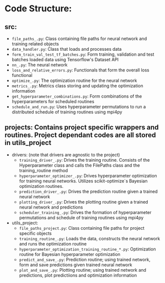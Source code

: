 # Code Structure:

## src:
* `file_paths_.py`:                     Class containing file paths for neural
                                        network and training related objects
* `data_handler.py`:                    Class that loads and processes data
* `form_train_val_test_tf_batches.py`:  Form training, validation and test batches
                                        loaded data using Tensorflow's Dataset
                                        API
* `nn_.py`:                             The neural network
* `loss_and_relative_errors.py`:        Functionals that form the overall loss
                                        functional
* `optimize_.py`:                       The optimization routine for the neural network
* `metrics_.py`:                        Metrics class storing and updating the optimization information
* `get_hyperparameter_combinations.py`: Form combinations of the hyperparameters
                                        for scheduled routines
* `schedule_and_run.py`:                Uses hyperparameter permutations to run a distributed
                                        schedule of training routines using mpi4py

## projects: Contains project specific wrappers and routines. Project dependant codes are all stored in utils_project
* drivers: (note that drivers are agnostic to the project)
    * `training_driver_.py`:           Drives the training routine. Consists of the
                                       Hyperparameter class and calls the FilePaths class and the training_routine
                                       method
    * `hyperparameter_optimizer_.py`:  Drives hyperparameter optimization for
                                       training neural networks. Utilizes scikit-optimize`s
                                       Bayesian optimization routines.
    * `prediction_driver_.py`:         Drives the prediction routine given a trained neural
                                       network
    * `plotting_driver_.py`:           Drives the plotting routine given a trained neural
                                       network and predictions
    * `scheduler_training_.py`:        Drives the formation of hyperparameter permutations
                                       and schedule of training routines using mpi4py
* utils_project:
	* `file_paths_project.py`: Class containing file paths for project specific objects
	* `training_routine_.py`:  Loads the data, constructs the neural
                               network and runs the optimization routine
	* `hyperparameter_optimization_training_routine_*.py`: Optimization
                               routine for Bayesian hyperparameter
                               optimization
	* `predict_and_save_.py`:  Prediction routine; using trained network,
                               form and save predictions given trained
                               neural network
	* `plot_and_save_.py`:     Plotting routine; using trained network
                               and predictions, plot predictiions and
                               optimization information
